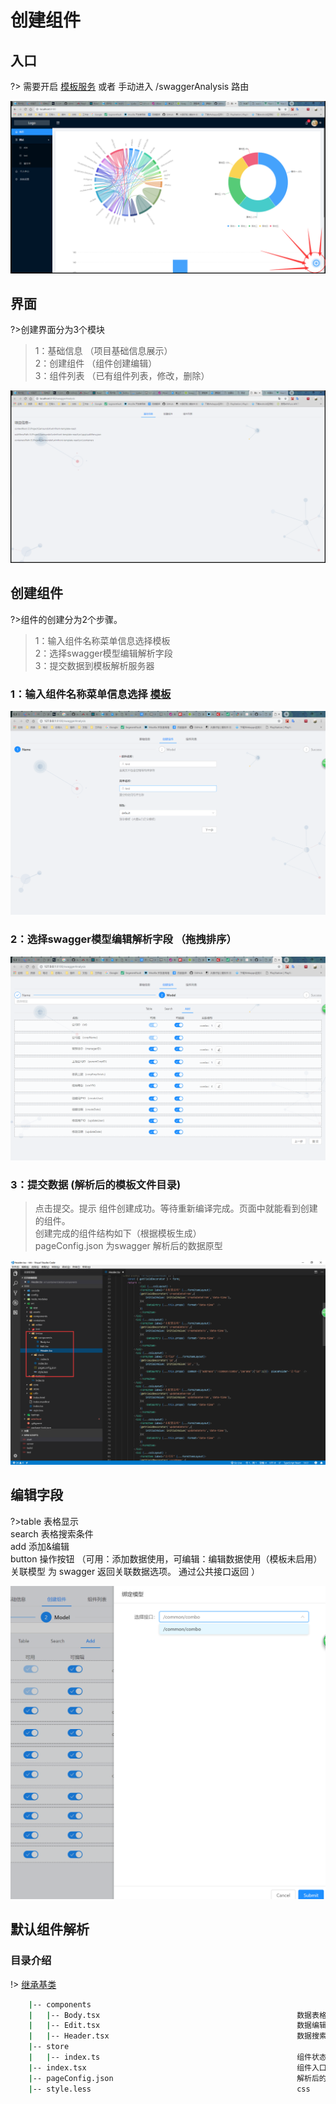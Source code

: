 # 创建组件

## 入口
?> 需要开启 [模板服务](quickstart?id=启动模板服务) 或者 手动进入 /swaggerAnalysis 路由

![Alt text](./img/index.png)

## 界面

?>创建界面分为3个模块

>1：基础信息 （项目基础信息展示）<br>
>2：创建组件 （组件创建编辑）<br>
>3：组件列表 （已有组件列表，修改，删除）<br>


![Alt text](./img/create.png)

## 创建组件

?>组件的创建分为2个步骤。

>1：输入组件名称菜单信息选择模板<br>
>2：选择swagger模型编辑解析字段<br>
>3：提交数据到模板解析服务器<br>

### 1：输入组件名称菜单信息选择 [模板](temporary_edit?id=模板数据)
![Alt text](./img/1.png)
### 2：选择swagger模型编辑解析字段 （拖拽排序）
![Alt text](./img/2.png)
### 3：提交数据 (解析后的模板文件目录)
>点击提交。提示 组件创建成功。等待重新编译完成。页面中就能看到创建的组件。<br>
>创建完成的组件结构如下（根据模板生成）<br>
>pageConfig.json 为swagger 解析后的数据原型<br>

![Alt text](./img/5.png)

## 编辑字段 
?>table 表格显示
<br>search 表格搜索条件
<br>add 添加&编辑
<br>button 操作按钮 （可用：添加数据使用，可编辑：编辑数据使用（模板未启用） 关联模型 为 swagger 返回关联数据选项。 通过公共接口返回 ）

![Alt text](./img/3.png)

## 默认组件解析
### 目录介绍

!> [继承基类](class)
``` bash
    |-- components                                              
    |   |-- Body.tsx                                            数据表格 继承 tableBody
    |   |-- Edit.tsx                                            数据编辑组件 继承 tableEdit
    |   |-- Header.tsx                                          数据搜索组件 继承 tableHeader
    |-- store                                                   
    |   |-- index.ts                                            组件状态 继承 StoreBasice.ts
    |-- index.tsx                                               组件入口
    |-- pageConfig.json                                         解析后的swagger数据源文件
    |-- style.less                                              css
```